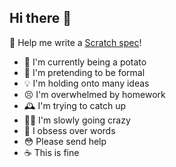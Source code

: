 ## Hi there 👋

📝 Help me write a [Scratch spec](https://github.com/OceanIsEndless/scratch-spec)!

* 🥔 I'm currently being a potato
* 🥸 I'm pretending to be formal
* 💡 I'm holding onto many ideas
* 😣 I'm overwhelmed by homework
* 🕰️ I'm trying to catch up
* 😵‍💫 I'm slowly going crazy
* 📜 I obsess over words
* 😳 Please send help
* ☕️ This is fine
